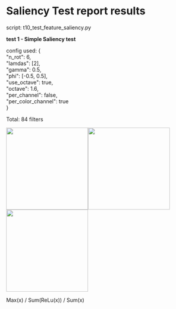# Saliency Test report results

script: t10_test_feature_saliency.py


**test 1 - Simple Saliency test**

config used: {  
  "n_rot": 6,  
  "lamdas": [2],  
  "gamma": 0.5,  
  "phi": [-0.5, 0.5],  
  "use_octave": true,  
  "octave": 1.6,  
  "per_channel": false,  
  "per_color_channel": true  
}  

Total: 84 filters

<img src='../img/saliency_max.jpeg' height="220"><img src='../img/saliency_reLu_sum.jpeg' height="220"><img src='../img/saliency_sum.jpeg' height="220">

Max(x) / Sum(ReLu(x)) / Sum(x)
